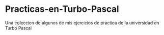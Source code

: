 # Practicas-en-Turbo-Pascal
Una coleccion de algunos de mis ejercicios de practica de la universidad en Turbo Pascal

